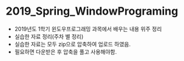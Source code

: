 # 2019_Spring_WindowPrograming
- 2019년도 1학기 윈도우프로그래밍 과목에서 배우는 내용 위주 정리  
- 실습한 자료 정리(주차 별 정리)
- 실습한 자료는 모두 zip으로 압축하여 업로드 하였음.
- 필요하면 다운받은 후 압축을 풀고 사용해야함.
